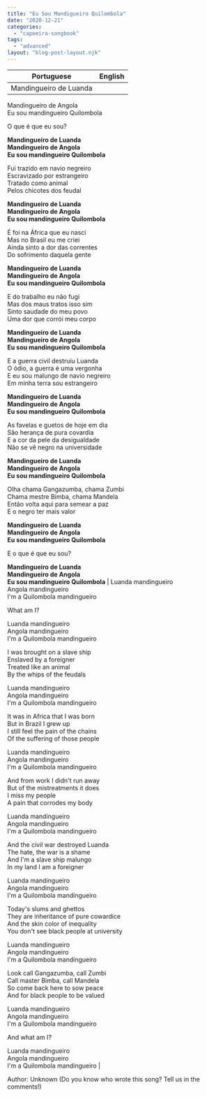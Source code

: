 ```yaml
---
title: "Eu Sou Mandigueiro Quilombola"
date: "2020-12-21"
categories: 
  - "capoeira-songbook"
tags: 
  - "advanced"
layout: "blog-post-layout.njk"
---
```


| Portuguese | English |
| --- | --- |
| Mandingueiro de Luanda  
Mandingueiro de Angola  
Eu sou mandingueiro Quilombola  
  
O que é que eu sou?  
  
**Mandingueiro de Luanda  
Mandingueiro de Angola  
Eu sou mandingueiro Quilombola**  
  
Fui trazido em navio negreiro  
Escravizado por estrangeiro  
Tratado como animal  
Pelos chicotes dos feudal  
  
**Mandingueiro de Luanda  
Mandingueiro de Angola  
Eu sou mandingueiro Quilombola**  
  
É foi na África que eu nasci  
Mas no Brasil eu me criei  
Ainda sinto a dor das correntes  
Do sofrimento daquela gente  
  
**Mandingueiro de Luanda  
Mandingueiro de Angola  
Eu sou mandingueiro Quilombola**  
  
E do trabalho eu não fugi  
Mas dos maus tratos isso sim  
Sinto saudade do meu povo  
Uma dor que corrói meu corpo  
  
**Mandingueiro de Luanda  
Mandingueiro de Angola  
Eu sou mandingueiro Quilombola**  
  
E a guerra civil destruiu Luanda  
O ódio, a guerra é uma vergonha  
E eu sou malungo de navio negreiro  
Em minha terra sou estrangeiro  
  
**Mandingueiro de Luanda  
Mandingueiro de Angola  
Eu sou mandingueiro Quilombola**  
  
As favelas e guetos de hoje em dia  
São herança de pura covardia  
E a cor da pele da desigualdade  
Não se vê negro na universidade  
  
**Mandingueiro de Luanda  
Mandingueiro de Angola  
Eu sou mandingueiro Quilombola**  
  
Olha chama Gangazumba, chama Zumbi  
Chama mestre Bimba, chama Mandela  
Então volta aqui para semear a paz  
E o negro ter mais valor  
  
**Mandingueiro de Luanda  
Mandingueiro de Angola  
Eu sou mandingueiro Quilombola**  
  
E o que é que eu sou?  
  
**Mandingueiro de Luanda  
Mandingueiro de Angola  
Eu sou mandingueiro Quilombola** | Luanda mandingueiro  
Angola mandingueiro  
I'm a Quilombola mandingueiro  
  
What am I?  
  
Luanda mandingueiro  
Angola mandingueiro  
I'm a Quilombola mandingueiro  
  
I was brought on a slave ship  
Enslaved by a foreigner  
Treated like an animal  
By the whips of the feudals  
  
Luanda mandingueiro  
Angola mandingueiro  
I'm a Quilombola mandingueiro  
  
It was in Africa that I was born  
But in Brazil I grew up  
I still feel the pain of the chains  
Of the suffering of those people  
  
Luanda mandingueiro  
Angola mandingueiro  
I'm a Quilombola mandingueiro  
  
And from work I didn't run away  
But of the mistreatments it does  
I miss my people  
A pain that corrodes my body  
  
Luanda mandingueiro  
Angola mandingueiro  
I'm a Quilombola mandingueiro  
  
And the civil war destroyed Luanda  
The hate, the war is a shame  
And I'm a slave ship malungo  
In my land I am a foreigner  
  
Luanda mandingueiro  
Angola mandingueiro  
I'm a Quilombola mandingueiro  
  
Today's slums and ghettos  
They are inheritance of pure cowardice  
And the skin color of inequality  
You don't see black people at university  
  
Luanda mandingueiro  
Angola mandingueiro  
I'm a Quilombola mandingueiro  
  
Look call Gangazumba, call Zumbi  
Call master Bimba, call Mandela  
So come back here to sow peace  
And for black people to be valued  
  
Luanda mandingueiro  
Angola mandingueiro  
I'm a Quilombola mandingueiro  
  
And what am I?  
  
Luanda mandingueiro  
Angola mandingueiro  
I'm a Quilombola mandingueiro |

<figcaption>

Author: Unknown (Do you know who wrote this song? Tell us in the comments!)

</figcaption>

